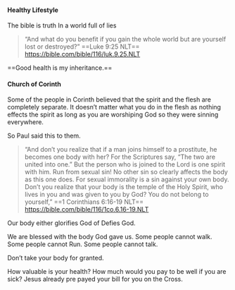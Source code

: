 #### Healthy Lifestyle

The bible is truth
In a world full of lies

> “And what do you benefit if you gain the whole world but are yourself lost or destroyed?”
‭‭==Luke‬ ‭9‬:‭25‬ ‭NLT‬‬==
https://bible.com/bible/116/luk.9.25.NLT

==Good health is my inheritance.==

#### Church of Corinth
Some of the people in Corinth believed that the spirit and the flesh are completely separate.
It doesn’t matter what you do in the flesh as nothing effects the spirit as long as you are worshiping God so they were sinning everywhere.

So Paul said this to them.

> “And don’t you realize that if a man joins himself to a prostitute, he becomes one body with her? For the Scriptures say, “The two are united into one.” But the person who is joined to the Lord is one spirit with him. Run from sexual sin! No other sin so clearly affects the body as this one does. For sexual immorality is a sin against your own body. Don’t you realize that your body is the temple of the Holy Spirit, who lives in you and was given to you by God? You do not belong to yourself,”
‭‭==1 Corinthians‬ ‭6‬:‭16‬-‭19‬ ‭NLT‬‬==
https://bible.com/bible/116/1co.6.16-19.NLT

Our body either glorifies God of Defies God.

We are blessed with the body God gave us.
Some people cannot walk. 
Some people cannot Run.
Some people cannot talk.

Don’t take your body for granted.

How valuable is your health?
How much would you pay to be well if you are sick?
Jesus already pre payed your bill for you on the Cross.